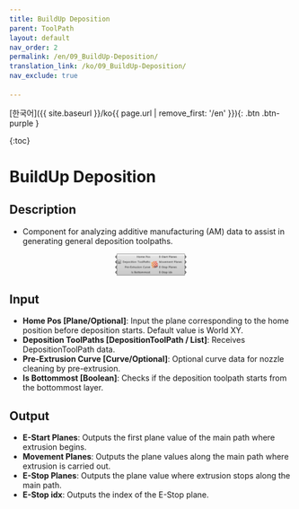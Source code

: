 ```yaml
---
title: BuildUp Deposition
parent: ToolPath
layout: default
nav_order: 2
permalink: /en/09_BuildUp-Deposition/
translation_link: /ko/09_BuildUp-Deposition/
nav_exclude: true

---
```


<!-- [English]({{ site.baseurl }}/en{{ page.url | remove_first: '/ko' }}){: .btn .btn-purple } -->
[한국어]({{ site.baseurl }}/ko{{ page.url | remove_first: '/en' }}){: .btn .btn-purple }

{:toc}
# BuildUp Deposition

## Description

* Component for analyzing additive manufacturing (AM) data to assist in generating general deposition toolpaths.

<p align="center">  <img src="/assets/images/BuildupDeposiiton.png" align="center" width="25%"></p>

## Input

* **Home Pos [Plane/Optional]**: Input the plane corresponding to the home position before deposition starts. Default value is World XY.
* **Deposition ToolPaths [DepositionToolPath / List]**: Receives DepositionToolPath data.
* **Pre-Extrusion Curve [Curve/Optional]**: Optional curve data for nozzle cleaning by pre-extrusion.
* **Is Bottommost [Boolean]**: Checks if the deposition toolpath starts from the bottommost layer.

## Output

* **E-Start Planes**: Outputs the first plane value of the main path where extrusion begins.
* **Movement Planes**: Outputs the plane values along the main path where extrusion is carried out.
* **E-Stop Planes**: Outputs the plane value where extrusion stops along the main path.
* **E-Stop idx**: Outputs the index of the E-Stop plane.